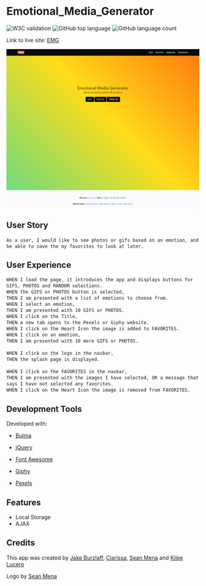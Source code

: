 # Emotional_Media_Generator

![W3C validation](https://img.shields.io/w3c-validation/default?targetUrl=https%3A%2F%2Fclarissareeve.github.io%2FEmotional_Media_Generator%2F)
![GitHub top language](https://img.shields.io/github/languages/top/clarissareeve/Emotional_Media_Generator)
![GitHub language count](https://img.shields.io/github/languages/count/clarissareeve/Emotional_Media_Generator)

Link to live site: [EMG](https://clarissareeve.github.io/Emotional_Media_Generator/)

![Landing Page](./assets/photos/LandingPage.png)

## User Story

```
As a user, I would like to see photos or gifs based on an emotion, and be able to save the my favorites to look at later.
```

## User Experience

```
WHEN I load the page, it introduces the app and displays buttons for GIFS, PHOTOS and RANDOM selections.
WHEN the GIFS or PHOTOS button is selected,
THEN I am presented with a list of emotions to choose from.
WHEN I select an emotion,
THEN I am presented with 10 GIFS or PHOTOS.
WHEN I click on the Title,
THEN a new tab opens to the Pexels or Giphy website.
WHEN I click on the Heart Icon the image is added to FAVORITES.
WHEN I click on an emotion,
THEN I am presented with 10 more GIFS or PHOTOS.

WHEN I click on the logo in the navbar,
THEN the splash page is displayed.

WHEN I click on the FAVORITES in the navbar,
THEN I am presented with the images I have selected, OR a message that says I have not selected any favorites.
WHEN I click on the Heart Icon the image is removed from FAVORITES.
```

## Development Tools

Developed with:

* [Bulma](https://bulma.io/)
* [jQuery](https://jquery.com/)
* [Font Awesome](https://fontawesome.com/)

* [Giphy](https://developers.giphy.com/docs/api#quick-start-guide)
* [Pexels](https://www.pexels.com/api/documentation/)

## Features

* Local Storage
* AJAX

## Credits

This app was created by [Jake Burzlaff](https://github.com/jburz), [Clarissa](https://github.com/clarissareeve), [Sean Mena](https://github.com/seanmena) and [Kilee Lucero](https://github.com/kileelucero)

Logo by [Sean Mena](https://github.com/seanmena)